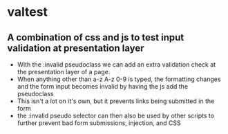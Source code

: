 # valtest
## A combination of css and js to test input validation at presentation layer

- With the :invalid pseudoclass we can add an extra validation check at the presentation layer of a page.
- When anything other than a-z A-z 0-9 is typed, the formatting changes and the form input becomes invalid by having the js add the pseudoclass
- This isn't a lot on it's own, but it prevents links being submitted in the form
- the :invalid pseudo selector can then also be used by other scripts to further prevent bad form submissions, injection, and CSS
